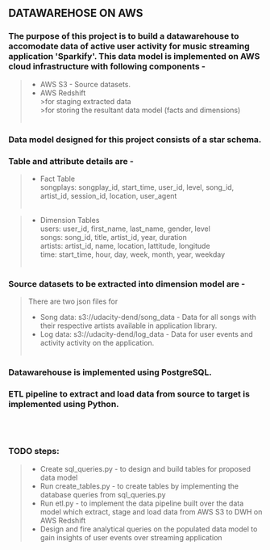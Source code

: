 ## DATAWAREHOSE ON AWS
### The purpose of this project is to build a datawarehouse to accomodate data of active user activity for music streaming application 'Sparkify'. This data model is implemented on AWS cloud infrastructure with following components -
   >- AWS S3 - Source datasets.
   >- AWS Redshift<br>
        >for staging extracted data<br>
        >for storing the resultant data model (facts and dimensions)<br><br>

### Data model designed for this project consists of a star schema.
### Table and attribute details are -
   >- Fact Table<br>
   > songplays: songplay_id, start_time, user_id, level, song_id, artist_id, session_id, location, user_agent<br><br>
   
   >- Dimension Tables<br>
   > users: user_id, first_name, last_name, gender, level<br>
   > songs: song_id, title, artist_id, year, duration<br>
   > artists: artist_id, name, location, lattitude, longitude<br>
   > time: start_time, hour, day, week, month, year, weekday<br><br>
   
### Source datasets to be extracted into dimension model are -
   > There are two json files for<br>
   >- Song data: s3://udacity-dend/song_data - Data for all songs with their respective artists available in application library.<br>
   >- Log data: s3://udacity-dend/log_data - Data for user events and activity activity on the application.<br><br>
   
   
### Datawarehouse is implemented using PostgreSQL.
### ETL pipeline to extract and load data from source to target is implemented using Python.
<br>
<br>

### TODO steps:
   >- Create sql_queries.py - to design and build tables for proposed data model<br>
   >- Run create_tables.py - to create tables by implementing the database queries from sql_queries.py<br>
   >- Run etl.py - to implement the data pipeline built over the data model which extract, stage and load data from AWS S3 to DWH on AWS Redshift<br>
   >- Design and fire analytical queries on the populated data model to gain insights of user events over streaming application<br>
    
       
   